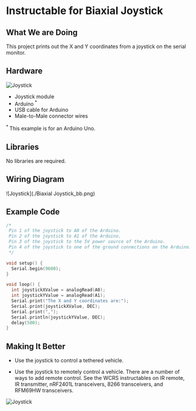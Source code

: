 # Instructable for Biaxial Joystick

## What We are Doing
This project prints out the X and Y coordinates from a joystick on the serial monitor.

## Hardware
![Joystick](./Joystick.png)

* Joystick module
* Arduino<sup> * </sup>
* USB cable for Arduino
* Male-to-Male connector wires

<sup> * </sup>This example is for an Arduino Uno.

## Libraries
No libraries are required.

## Wiring Diagram

![Joystick](./Biaxial Joystick_bb.png)

## Example Code
```c++
/*
 Pin 1 of the joystick to A0 of the Arduino.
 Pin 2 of the joystick to A1 of the Arduino.
 Pin 3 of the joystick to the 5V power source of the Arduino.
 Pin 4 of the joystick to one of the ground connections on the Arduino.
 */

void setup() {
  Serial.begin(9600);
}

void loop() {
  int joystickXValue = analogRead(A0);
  int joystickYValue = analogRead(A1);
  Serial.print("The X and Y coordinates are:");
  Serial.print(joystickXValue, DEC);
  Serial.print(",");
  Serial.println(joystickYValue, DEC);
  delay(500);
}

```

## Making It Better
* Use the joystick to control a tethered vehicle.

* Use the joystick to remotely control a vehicle.  There are a number of ways to add remote control.  See the WCRS instructables on IR remote, IR transmitter, nRF2401L transceivers, 8266 transceivers, and RFM69HW transceivers.

![Joystick](./WCRS.png)
